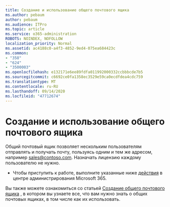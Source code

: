 ```yaml
---
title: Создание и использование общего почтового ящика
ms.author: pebaum
author: pebaum
ms.audience: ITPro
ms.topic: article
ms.service: o365-administration
ROBOTS: NOINDEX, NOFOLLOW
localization_priority: Normal
ms.assetid: ac4188c0-a4f3-4852-9ed4-075ea684423c
ms.common:
- "358"
- "624"
- "3500003"
ms.openlocfilehash: e132171e6ee89fdfa011992000332ccbbbcde7b5
ms.sourcegitcommit: c6692ce0fa1358ec3529e59ca0ecdfdea4cdc759
ms.translationtype: MT
ms.contentlocale: ru-RU
ms.lasthandoff: 09/14/2020
ms.locfileid: "47712674"
---
```

# <a name="create-and-use-a-shared-mailbox"></a>Создание и использование общего почтового ящика

Общий почтовый ящик позволяет нескольким пользователям отправлять и получать почту, пользуясь одним и тем же адресом, например sales@contoso.com. Назначать лицензию каждому пользователю не нужно.
  
- Чтобы приступить к работе, выполните указанные ниже [действия](https://portal.office.com/AdminPortal/Home#/AssistedGuide/addemailoptions) в центре администрирования Microsoft 365. 

Вы также можете ознакомиться со статьей [Создание общего почтового ящика](https://docs.microsoft.com/microsoft-365/admin/email/create-a-shared-mailbox) , в котором вы узнаете все, что вам нужно знать о общих почтовых ящиках, в том числе как их использовать.
  